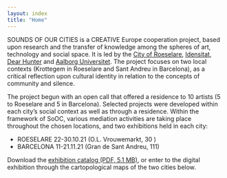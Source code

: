 ```yaml
---
layout: index
title: "Home"
---
```


SOUNDS OF OUR CITIES is a CREATIVE Europe cooperation project, based upon research and the transfer of knowledge among the spheres of art, technology and social space. It is led by the [City of Roeselare](https://www.roeselare.be), [Idensitat](https://www.idensitat.net), [Dear Hunter](https://dearhunter.eu) and [Aalborg Universitet](https://www.smc.aau.dk). The project focuses on two local contexts (Krottegem in Roeselare and Sant Andreu in Barcelona), as a critical reflection upon cultural identity in relation to the concepts of community and silence.

The project begun with an open call that offered a residence to 10 artists (5 to Roeselare and 5 in Barcelona). Selected projects were developed within each city’s social context as well as through a residence. Within the framework of SoOC, various mediation activities are taking place throughout the chosen locations, and two exhibitions held in each city:

- ROESELARE 22-30.10.21 (O.L. Vrouwemarkt, 30 )
- BARCELONA 11-21.11.21 (Gran de Sant Andreu, 111)

Download the [exhibition catalog (PDF, 5.1 MB)](/assets/images/RSL-booklet-PDFA.pdf), or enter to the digital exhibition through the cartopological maps of the two cities below. 
